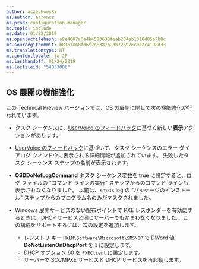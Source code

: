 ```yaml
---
author: aczechowski
ms.author: aaroncz
ms.prod: configuration-manager
ms.topic: include
ms.date: 01/22/2019
ms.openlocfilehash: a9e4007a6a4b4593638feab204eb1310d85e7b0c
ms.sourcegitcommit: b8167a60fd6f2d8387b2db723976c0e2c4198d33
ms.translationtype: HT
ms.contentlocale: ja-JP
ms.lasthandoff: 01/24/2019
ms.locfileid: "54833006"
---
```

## <a name="bkmk_osd"></a> OS 展開の機能強化
<!--3633146,3641475,3654172,3734270-->

この Technical Preview バージョンでは、OS の展開に関して次の機能強化が行われています。

- タスク シーケンスに、[UserVoice のフィードバック](https://configurationmanager.uservoice.com/forums/300492-ideas/suggestions/20361052-task-sequence-view-only-option)に基づく新しい**表示**アクションがあります。 <!--3633146-->  

- [UserVoice のフィードバック](https://configurationmanager.uservoice.com/forums/300492-ideas/suggestions/13880781-task-sequence-error-dialog-box-needs-to-show-step)に基づいて、タスク シーケンスのエラー ダイアログ ウィンドウに表示される詳細情報が追加されています。 失敗したタスク シーケンス ステップの名前が表示されます。 <!--3641475-->  

- **OSDDoNotLogCommand** タスク シーケンス変数を true に設定すると、ログ ファイルの "コマンド ラインの実行" ステップからのコマンド ラインも表示されなくなりました。 以前は、smsts.log の "パッケージのインストール" ステップからのプログラム名のみがマスクされました。<!--3654172-->  

- Windows 展開サービスのない配布ポイントで PXE レスポンダーを有効にするときは、DHCP サービスと同じサーバーでもかまわなくなりました。 この構成をサポートするには、次の設定を追加します。<!--3734270-->  
    - レジストリ キー `HKLM\Software\Microsoft\SMS\DP` で DWord 値 **DoNotListenOnDhcpPort** を `1` に設定します。 
    - DHCP オプション 60 を `PXEClient` に設定します。  
    - サーバーで SCCMPXE サービスと DHCP サービスを再起動します。  

